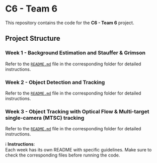 # C6 - Team 6

This repository contains the code for the **C6 - Team 6** project.

## Project Structure

### Week 1 - Background Estimation and Stauffer & Grimson  
Refer to the [`README.md`](w1/README.md) file in the corresponding folder for detailed instructions.

### Week 2 - Object Detection and Tracking  
Refer to the [`README.md`](w2/README.md) file in the corresponding folder for detailed instructions.

### Week 3 - Object Tracking with Optical Flow & Multi-target single-camera (MTSC) tracking
Refer to the [`README.md`](w3/README.md) file in the corresponding folder for detailed instructions.

ℹ️ **Instructions**:  
Each week has its own README with specific guidelines. Make sure to check the corresponding files before running the code.

